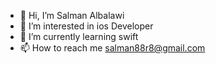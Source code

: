 - 👋 Hi, I’m Salman Albalawi
- 👀 I’m interested in ios Developer
- 🌱 I’m currently learning swift
- 📫 How to reach me salman88r8@gmail.com

<!---
88r8/88r8 is a ✨ special ✨ repository because its `README.md` (this file) appears on your GitHub profile.
You can click the Preview link to take a look at your changes.
--->
